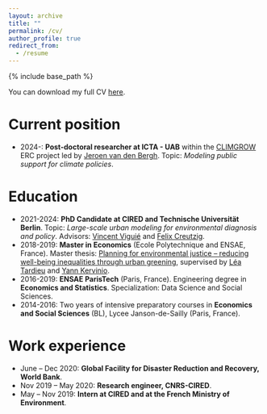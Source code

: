 ```yaml
---
layout: archive
title: ""
permalink: /cv/
author_profile: true
redirect_from:
  - /resume
---
```


{% include base_path %}


You can download my full CV [here](https://charlotteliotta.github.io/files/academic_cv.pdf).

Current position
======
* 2024-: **Post-doctoral researcher at ICTA - UAB** within the [CLIMGROW](https://portalrecerca.uab.cat/en/projects/climate-policy-vs-economic-growth-opinions-models-and-novel-strat-2) ERC project led by [Jeroen van den Bergh](https://www.icrea.cat/Web/ScientificStaff/JeroenvandenBergh--424). Topic: *Modeling public support for climate policies*.
  
Education
======
* 2021-2024: **PhD Candidate at CIRED and Technische Universität Berlin**. Topic: *Large-scale urban modeling for environmental diagnosis and policy*. Advisors: [Vincent Viguié](https://www.vincentviguie.com/) and [Felix Creutzig](https://www.mcc-berlin.net/en/about/team/creutzig-felix.html).
* 2018-2019: **Master in Economics** (Ecole Polytechnique and ENSAE, France). Master thesis: [Planning for environmental justice – reducing well-being inequalities through urban greening](https://doi.org/10.1016/j.envsci.2020.03.017), supervised by [Léa Tardieu](https://leatardieu.wordpress.com/) and [Yann Kervinio](https://www.centre-cired.fr/yann-kervinio/).
* 2016-2019: **ENSAE ParisTech** (Paris, France). Engineering degree in **Economics and Statistics**. Specialization: Data Science and Social Sciences.
* 2014-2016: Two years of intensive preparatory courses in **Economics and Social Sciences** (BL), Lycee Janson-de-Sailly (Paris, France).

Work experience
======
* June – Dec 2020: **Global Facility for Disaster Reduction and Recovery, World Bank**.
* Nov 2019 – May 2020: **Research engineer, CNRS-CIRED**.
* May – Nov 2019: **Intern at CIRED and at the French Ministry of Environment**. 
